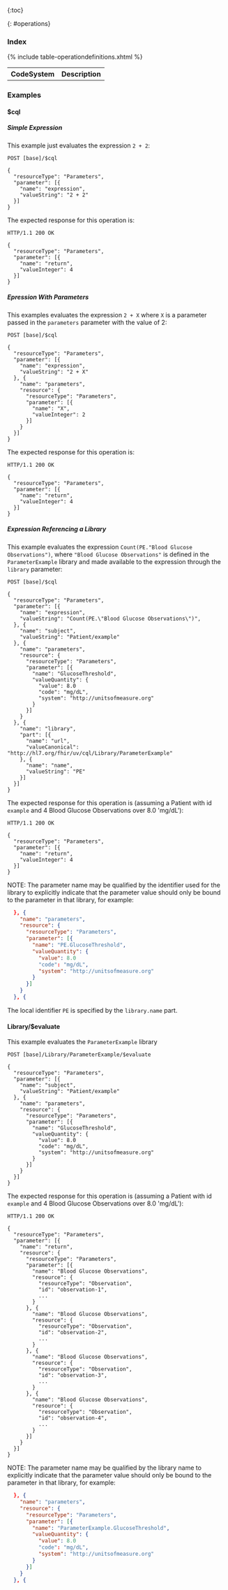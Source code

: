 {:toc}

{: #operations}

### Index

<table class="grid">
  <tr><th>CodeSystem</th><th>Description</th></tr>
{% include table-operationdefinitions.xhtml %}
</table>

### Examples

#### $cql

##### Simple Expression

This example just evaluates the expression `2 + 2`:

```
POST [base]/$cql

{
  "resourceType": "Parameters",
  "parameter": [{
    "name": "expression",
    "valueString": "2 + 2"
  }]
}
```

The expected response for this operation is:

```
HTTP/1.1 200 OK

{
  "resourceType": "Parameters",
  "parameter": [{
    "name": "return",
    "valueInteger": 4
  }]
}
```

##### Epression With Parameters

This examples evaluates the expression `2 + X` where `X` is a parameter passed in the `parameters` parameter with the value of 2:

```
POST [base]/$cql

{
  "resourceType": "Parameters",
  "parameter": [{
    "name": "expression",
    "valueString": "2 + X"
  }, {
    "name": "parameters",
    "resource": {
      "resourceType": "Parameters",
      "parameter": [{
        "name": "X",
        "valueInteger": 2
      }]
    }
  }]
}
```

The expected response for this operation is:

```
HTTP/1.1 200 OK

{
  "resourceType": "Parameters",
  "parameter": [{
    "name": "return",
    "valueInteger": 4
  }]
}
```

##### Expression Referencing a Library

This example evaluates the expression `Count(PE."Blood Glucose Observations")`, where `"Blood Glucose Observations"` is defined in the `ParameterExample` library and made available to the expression through the `library` parameter:

```
POST [base]/$cql

{
  "resourceType": "Parameters",
  "parameter": [{
    "name": "expression",
    "valueString": "Count(PE.\"Blood Glucose Observations\")",
  }, {
    "name": "subject",
    "valueString": "Patient/example"
  }, {
    "name": "parameters",
    "resource": {
      "resourceType": "Parameters",
      "parameter": [{
        "name": "GlucoseThreshold",
        "valueQuantity": {
          "value": 8.0
          "code": "mg/dL",
          "system": "http://unitsofmeasure.org"
        }
      }]
    }
  }, {
    "name": "library",
    "part": [{
      "name": "url",
      "valueCanonical": "http://hl7.org/fhir/uv/cql/Library/ParameterExample"
    }, {
      "name": "name",
      "valueString": "PE"
    }]
  }]
}
```

The expected response for this operation is (assuming a Patient with id `example` and 4 Blood Glucose Observations over 8.0 'mg/dL'):

```
HTTP/1.1 200 OK

{
  "resourceType": "Parameters",
  "parameter": [{
    "name": "return",
    "valueInteger": 4
  }]
}
```

NOTE: The parameter name may be qualified by the identifier used for the library to explicitly indicate that the parameter value should only be bound to the parameter in that library, for example:

```json
  }, {
    "name": "parameters",
    "resource": {
      "resourceType": "Parameters",
      "parameter": [{
        "name": "PE.GlucoseThreshold",
        "valueQuantity": {
          "value": 8.0
          "code": "mg/dL",
          "system": "http://unitsofmeasure.org"
        }
      }]
    }
  }, {
```

The local identifier `PE` is specified by the `library.name` part.

#### Library/$evaluate

This example evaluates the `ParameterExample` library

```
POST [base]/Library/ParameterExample/$evaluate

{
  "resourceType": "Parameters",
  "parameter": [{
    "name": "subject",
    "valueString": "Patient/example"
  }, {
    "name": "parameters",
    "resource": {
      "resourceType": "Parameters",
      "parameter": [{
        "name": "GlucoseThreshold",
        "valueQuantity": {
          "value": 8.0
          "code": "mg/dL",
          "system": "http://unitsofmeasure.org"
        }
      }]
    }
  }]
}
```

The expected response for this operation is (assuming a Patient with id `example` and 4 Blood Glucose Observations over 8.0 'mg/dL'):

```
HTTP/1.1 200 OK

{
  "resourceType": "Parameters",
  "parameter": [{
    "name": "return",
    "resource": {
      "resourceType": "Parameters",
      "parameter": [{
        "name": "Blood Glucose Observations",
        "resource": {
          "resourceType": "Observation",
          "id": "observation-1",
          ...
        }
      }, {
        "name": "Blood Glucose Observations",
        "resource": {
          "resourceType": "Observation",
          "id": "observation-2",
          ...
        }
      }, {
        "name": "Blood Glucose Observations",
        "resource": {
          "resourceType": "Observation",
          "id": "observation-3",
          ...
        }
      }, {
        "name": "Blood Glucose Observations",
        "resource": {
          "resourceType": "Observation",
          "id": "observation-4",
          ...
        }
      }]
    }
  }]
}
```

NOTE: The parameter name may be qualified by the library name to explicitly indicate that the parameter value should only be bound to the parameter in that library, for example:

```json
  }, {
    "name": "parameters",
    "resource": {
      "resourceType": "Parameters",
      "parameter": [{
        "name": "ParameterExample.GlucoseThreshold",
        "valueQuantity": {
          "value": 8.0
          "code": "mg/dL",
          "system": "http://unitsofmeasure.org"
        }
      }]
    }
  }, {
```

